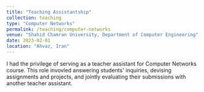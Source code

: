 ```yaml
---
title: "Teaching Assistantship"
collection: teaching
type: "Computer Networks"
permalink: /teaching/computer-networks
venue: "Shahid Chamran University, Department of Computer Engineering"
date: 2023-02-01
location: "Ahvaz, Iran"
---
```


I had the privilege of serving as a teacher assistant for Computer Networks course. This role invovled answering students' inquiries, devising assignments and projects, and jointly evaluating their submissions with another teacher assistant.
